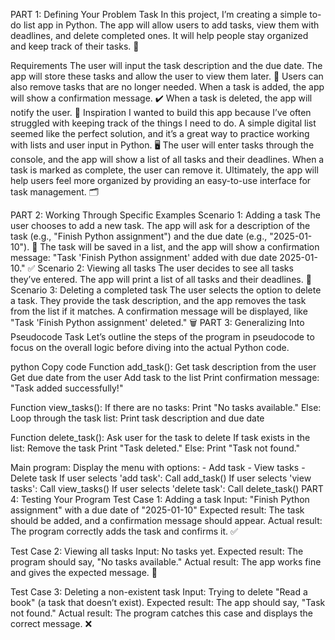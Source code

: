 PART 1: Defining Your Problem
Task
In this project, I’m creating a simple to-do list app in Python. The app will allow users to add tasks, view them with deadlines, and delete completed ones. It will help people stay organized and keep track of their tasks. 📅

Requirements
The user will input the task description and the due date.
The app will store these tasks and allow the user to view them later. 📜
Users can also remove tasks that are no longer needed.
When a task is added, the app will show a confirmation message. ✔️
When a task is deleted, the app will notify the user. 🔔
Inspiration
I wanted to build this app because I’ve often struggled with keeping track of the things I need to do. A simple digital list seemed like the perfect solution, and it’s a great way to practice working with lists and user input in Python. 🖥️ The user will enter tasks through the console, and the app will show a list of all tasks and their deadlines. When a task is marked as complete, the user can remove it. Ultimately, the app will help users feel more organized by providing an easy-to-use interface for task management. 🗂️

PART 2: Working Through Specific Examples
Scenario 1: Adding a task
The user chooses to add a new task.
The app will ask for a description of the task (e.g., "Finish Python assignment") and the due date (e.g., "2025-01-10"). 📅
The task will be saved in a list, and the app will show a confirmation message: "Task 'Finish Python assignment' added with due date 2025-01-10." ✅
Scenario 2: Viewing all tasks
The user decides to see all tasks they’ve entered.
The app will print a list of all tasks and their deadlines. 📝
Scenario 3: Deleting a completed task
The user selects the option to delete a task.
They provide the task description, and the app removes the task from the list if it matches.
A confirmation message will be displayed, like "Task 'Finish Python assignment' deleted." 🗑️
PART 3: Generalizing Into Pseudocode
Task
Let’s outline the steps of the program in pseudocode to focus on the overall logic before diving into the actual Python code.

python
Copy code
Function add_task():
  Get task description from the user
  Get due date from the user
  Add task to the list
  Print confirmation message: "Task added successfully!"

Function view_tasks():
  If there are no tasks:
    Print "No tasks available."
  Else:
    Loop through the task list:
      Print task description and due date

Function delete_task():
  Ask user for the task to delete
  If task exists in the list:
    Remove the task
    Print "Task deleted."
  Else:
    Print "Task not found."

Main program:
  Display the menu with options:
    - Add task
    - View tasks
    - Delete task
  If user selects 'add task':
    Call add_task()
  If user selects 'view tasks':
    Call view_tasks()
  If user selects 'delete task':
    Call delete_task()
PART 4: Testing Your Program
Test Case 1: Adding a task
Input: "Finish Python assignment" with a due date of "2025-01-10"
Expected result: The task should be added, and a confirmation message should appear.
Actual result: The program correctly adds the task and confirms it. ✅

Test Case 2: Viewing all tasks
Input: No tasks yet.
Expected result: The program should say, "No tasks available."
Actual result: The app works fine and gives the expected message. 💬

Test Case 3: Deleting a non-existent task
Input: Trying to delete "Read a book" (a task that doesn’t exist).
Expected result: The app should say, "Task not found."
Actual result: The program catches this case and displays the correct message. ❌

